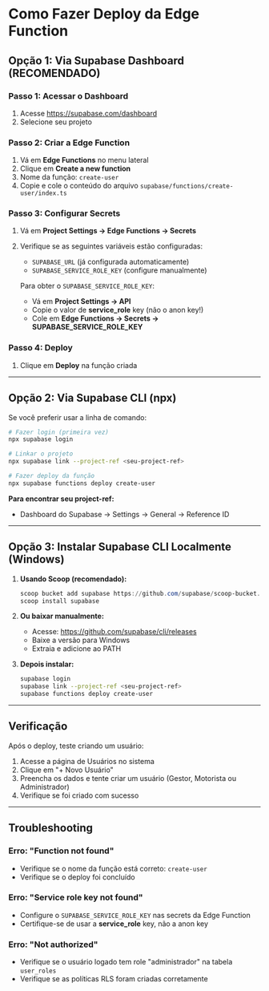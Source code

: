 # Como Fazer Deploy da Edge Function

## Opção 1: Via Supabase Dashboard (RECOMENDADO)

### Passo 1: Acessar o Dashboard
1. Acesse https://supabase.com/dashboard
2. Selecione seu projeto

### Passo 2: Criar a Edge Function
1. Vá em **Edge Functions** no menu lateral
2. Clique em **Create a new function**
3. Nome da função: `create-user`
4. Copie e cole o conteúdo do arquivo `supabase/functions/create-user/index.ts`

### Passo 3: Configurar Secrets
1. Vá em **Project Settings → Edge Functions → Secrets**
2. Verifique se as seguintes variáveis estão configuradas:
   - `SUPABASE_URL` (já configurada automaticamente)
   - `SUPABASE_SERVICE_ROLE_KEY` (configure manualmente)
   
   Para obter o `SUPABASE_SERVICE_ROLE_KEY`:
   - Vá em **Project Settings → API**
   - Copie o valor de **service_role** key (não o anon key!)
   - Cole em **Edge Functions → Secrets → SUPABASE_SERVICE_ROLE_KEY**

### Passo 4: Deploy
1. Clique em **Deploy** na função criada

---

## Opção 2: Via Supabase CLI (npx)

Se você preferir usar a linha de comando:

```bash
# Fazer login (primeira vez)
npx supabase login

# Linkar o projeto
npx supabase link --project-ref <seu-project-ref>

# Fazer deploy da função
npx supabase functions deploy create-user
```

**Para encontrar seu project-ref:**
- Dashboard do Supabase → Settings → General → Reference ID

---

## Opção 3: Instalar Supabase CLI Localmente (Windows)

1. **Usando Scoop (recomendado):**
   ```powershell
   scoop bucket add supabase https://github.com/supabase/scoop-bucket.git
   scoop install supabase
   ```

2. **Ou baixar manualmente:**
   - Acesse: https://github.com/supabase/cli/releases
   - Baixe a versão para Windows
   - Extraia e adicione ao PATH

3. **Depois instalar:**
   ```bash
   supabase login
   supabase link --project-ref <seu-project-ref>
   supabase functions deploy create-user
   ```

---

## Verificação

Após o deploy, teste criando um usuário:
1. Acesse a página de Usuários no sistema
2. Clique em "+ Novo Usuário"
3. Preencha os dados e tente criar um usuário (Gestor, Motorista ou Administrador)
4. Verifique se foi criado com sucesso

---

## Troubleshooting

### Erro: "Function not found"
- Verifique se o nome da função está correto: `create-user`
- Verifique se o deploy foi concluído

### Erro: "Service role key not found"
- Configure o `SUPABASE_SERVICE_ROLE_KEY` nas secrets da Edge Function
- Certifique-se de usar a **service_role** key, não a anon key

### Erro: "Not authorized"
- Verifique se o usuário logado tem role "administrador" na tabela `user_roles`
- Verifique se as políticas RLS foram criadas corretamente

